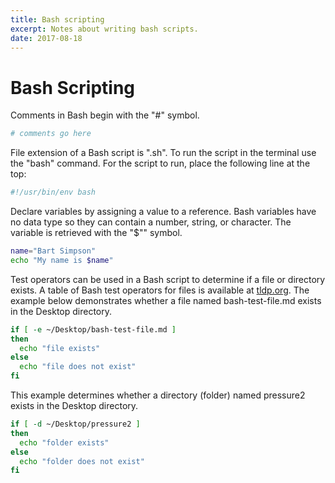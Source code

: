 ```yaml
---
title: Bash scripting
excerpt: Notes about writing bash scripts.
date: 2017-08-18
---
```


# Bash Scripting

Comments in Bash begin with the "#" symbol.

```bash
# comments go here
```

File extension of a Bash script is ".sh". To run the script in the terminal use
the "bash" command. For the script to run, place the following line at the top:

```bash
#!/usr/bin/env bash
```

Declare variables by assigning a value to a reference. Bash variables have no
data type so they can contain a number, string, or character. The variable is
retrieved with the "$"" symbol.

```bash
name="Bart Simpson"
echo "My name is $name"
```

Test operators can be used in a Bash script to determine if a file or directory
exists. A table of Bash test operators for files is available at [tldp.org](http://tldp.org/LDP/abs/html/refcards.html). The example below demonstrates whether a file named bash-test-file.md exists in the Desktop directory.

```bash
if [ -e ~/Desktop/bash-test-file.md ]
then
  echo "file exists"
else
  echo "file does not exist"
fi
```

This example determines whether a directory (folder) named pressure2 exists in
the Desktop directory.

```bash
if [ -d ~/Desktop/pressure2 ]
then
  echo "folder exists"
else
  echo "folder does not exist"
fi
```

